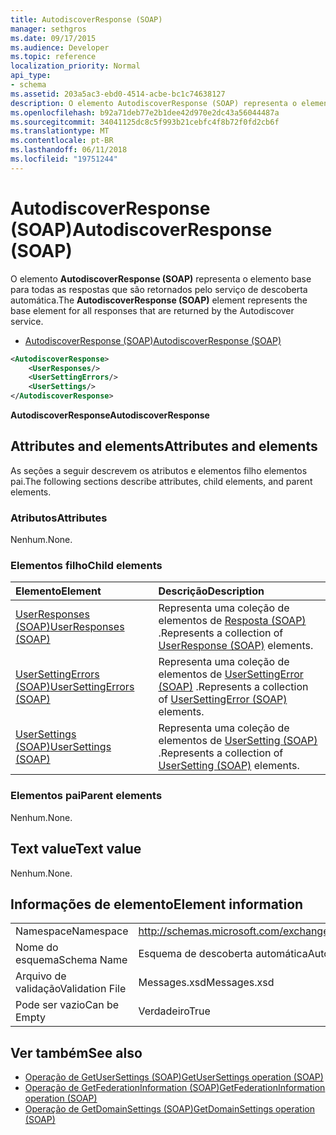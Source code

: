 ```yaml
---
title: AutodiscoverResponse (SOAP)
manager: sethgros
ms.date: 09/17/2015
ms.audience: Developer
ms.topic: reference
localization_priority: Normal
api_type:
- schema
ms.assetid: 203a5ac3-ebd0-4514-acbe-bc1c74638127
description: O elemento AutodiscoverResponse (SOAP) representa o elemento base para todas as respostas que são retornados pelo serviço de descoberta automática.
ms.openlocfilehash: b92a71deb77e2b1dee42d970e2dc43a56044487a
ms.sourcegitcommit: 34041125dc8c5f993b21cebfc4f8b72f0fd2cb6f
ms.translationtype: MT
ms.contentlocale: pt-BR
ms.lasthandoff: 06/11/2018
ms.locfileid: "19751244"
---
```

# <a name="autodiscoverresponse-soap"></a><span data-ttu-id="d3ecb-103">AutodiscoverResponse (SOAP)</span><span class="sxs-lookup"><span data-stu-id="d3ecb-103">AutodiscoverResponse (SOAP)</span></span>

<span data-ttu-id="d3ecb-104">O elemento **AutodiscoverResponse (SOAP)** representa o elemento base para todas as respostas que são retornados pelo serviço de descoberta automática.</span><span class="sxs-lookup"><span data-stu-id="d3ecb-104">The **AutodiscoverResponse (SOAP)** element represents the base element for all responses that are returned by the Autodiscover service.</span></span> 
  
- [<span data-ttu-id="d3ecb-105">AutodiscoverResponse (SOAP)</span><span class="sxs-lookup"><span data-stu-id="d3ecb-105">AutodiscoverResponse (SOAP)</span></span>](autodiscoverresponse-soap.md)
  
```XML
<AutodiscoverResponse>
    <UserResponses/>
    <UserSettingErrors/>
    <UserSettings/>
</AutodiscoverResponse>

```

 <span data-ttu-id="d3ecb-106">**AutodiscoverResponse**</span><span class="sxs-lookup"><span data-stu-id="d3ecb-106">**AutodiscoverResponse**</span></span>
## <a name="attributes-and-elements"></a><span data-ttu-id="d3ecb-107">Attributes and elements</span><span class="sxs-lookup"><span data-stu-id="d3ecb-107">Attributes and elements</span></span>

<span data-ttu-id="d3ecb-108">As seções a seguir descrevem os atributos e elementos filho elementos pai.</span><span class="sxs-lookup"><span data-stu-id="d3ecb-108">The following sections describe attributes, child elements, and parent elements.</span></span>
  
### <a name="attributes"></a><span data-ttu-id="d3ecb-109">Atributos</span><span class="sxs-lookup"><span data-stu-id="d3ecb-109">Attributes</span></span>

<span data-ttu-id="d3ecb-110">Nenhum.</span><span class="sxs-lookup"><span data-stu-id="d3ecb-110">None.</span></span>
  
### <a name="child-elements"></a><span data-ttu-id="d3ecb-111">Elementos filho</span><span class="sxs-lookup"><span data-stu-id="d3ecb-111">Child elements</span></span>

|<span data-ttu-id="d3ecb-112">**Elemento**</span><span class="sxs-lookup"><span data-stu-id="d3ecb-112">**Element**</span></span>|<span data-ttu-id="d3ecb-113">**Descrição**</span><span class="sxs-lookup"><span data-stu-id="d3ecb-113">**Description**</span></span>|
|:-----|:-----|
|[<span data-ttu-id="d3ecb-114">UserResponses (SOAP)</span><span class="sxs-lookup"><span data-stu-id="d3ecb-114">UserResponses (SOAP)</span></span>](userresponses-soap.md) <br/> |<span data-ttu-id="d3ecb-115">Representa uma coleção de elementos de [Resposta (SOAP)](userresponse-soap.md) .</span><span class="sxs-lookup"><span data-stu-id="d3ecb-115">Represents a collection of [UserResponse (SOAP)](userresponse-soap.md) elements.</span></span>  <br/> |
|[<span data-ttu-id="d3ecb-116">UserSettingErrors (SOAP)</span><span class="sxs-lookup"><span data-stu-id="d3ecb-116">UserSettingErrors (SOAP)</span></span>](usersettingerrors-soap.md) <br/> |<span data-ttu-id="d3ecb-117">Representa uma coleção de elementos de [UserSettingError (SOAP)](usersettingerror-soap.md) .</span><span class="sxs-lookup"><span data-stu-id="d3ecb-117">Represents a collection of [UserSettingError (SOAP)](usersettingerror-soap.md) elements.</span></span>  <br/> |
|[<span data-ttu-id="d3ecb-118">UserSettings (SOAP)</span><span class="sxs-lookup"><span data-stu-id="d3ecb-118">UserSettings (SOAP)</span></span>](usersettings-soap.md) <br/> |<span data-ttu-id="d3ecb-119">Representa uma coleção de elementos de [UserSetting (SOAP)](usersetting-soap.md) .</span><span class="sxs-lookup"><span data-stu-id="d3ecb-119">Represents a collection of [UserSetting (SOAP)](usersetting-soap.md) elements.</span></span>  <br/> |
   
### <a name="parent-elements"></a><span data-ttu-id="d3ecb-120">Elementos pai</span><span class="sxs-lookup"><span data-stu-id="d3ecb-120">Parent elements</span></span>

<span data-ttu-id="d3ecb-121">Nenhum.</span><span class="sxs-lookup"><span data-stu-id="d3ecb-121">None.</span></span>
  
## <a name="text-value"></a><span data-ttu-id="d3ecb-122">Text value</span><span class="sxs-lookup"><span data-stu-id="d3ecb-122">Text value</span></span>

<span data-ttu-id="d3ecb-123">Nenhum.</span><span class="sxs-lookup"><span data-stu-id="d3ecb-123">None.</span></span>
  
## <a name="element-information"></a><span data-ttu-id="d3ecb-124">Informações de elemento</span><span class="sxs-lookup"><span data-stu-id="d3ecb-124">Element information</span></span>

|||
|:-----|:-----|
|<span data-ttu-id="d3ecb-125">Namespace</span><span class="sxs-lookup"><span data-stu-id="d3ecb-125">Namespace</span></span>  <br/> |http://schemas.microsoft.com/exchange/2010/Autodiscover  <br/> |
|<span data-ttu-id="d3ecb-126">Nome do esquema</span><span class="sxs-lookup"><span data-stu-id="d3ecb-126">Schema Name</span></span>  <br/> |<span data-ttu-id="d3ecb-127">Esquema de descoberta automática</span><span class="sxs-lookup"><span data-stu-id="d3ecb-127">Autodiscover schema</span></span>  <br/> |
|<span data-ttu-id="d3ecb-128">Arquivo de validação</span><span class="sxs-lookup"><span data-stu-id="d3ecb-128">Validation File</span></span>  <br/> |<span data-ttu-id="d3ecb-129">Messages.xsd</span><span class="sxs-lookup"><span data-stu-id="d3ecb-129">Messages.xsd</span></span>  <br/> |
|<span data-ttu-id="d3ecb-130">Pode ser vazio</span><span class="sxs-lookup"><span data-stu-id="d3ecb-130">Can be Empty</span></span>  <br/> |<span data-ttu-id="d3ecb-131">Verdadeiro</span><span class="sxs-lookup"><span data-stu-id="d3ecb-131">True</span></span>  <br/> |
   
## <a name="see-also"></a><span data-ttu-id="d3ecb-132">Ver também</span><span class="sxs-lookup"><span data-stu-id="d3ecb-132">See also</span></span>

- [<span data-ttu-id="d3ecb-133">Operação de GetUserSettings (SOAP)</span><span class="sxs-lookup"><span data-stu-id="d3ecb-133">GetUserSettings operation (SOAP)</span></span>](getusersettings-operation-soap.md)
- [<span data-ttu-id="d3ecb-134">Operação de GetFederationInformation (SOAP)</span><span class="sxs-lookup"><span data-stu-id="d3ecb-134">GetFederationInformation operation (SOAP)</span></span>](getfederationinformation-operation-soap.md)
- [<span data-ttu-id="d3ecb-135">Operação de GetDomainSettings (SOAP)</span><span class="sxs-lookup"><span data-stu-id="d3ecb-135">GetDomainSettings operation (SOAP)</span></span>](getdomainsettings-operation-soap.md)

